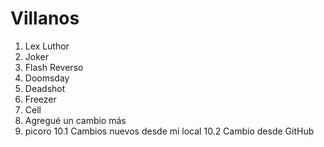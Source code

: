 
# Villanos

1. Lex Luthor
2. Joker
3. Flash Reverso
4. Doomsday
5. Deadshot
6. Freezer
7. Cell
8. Agregué un cambio más
9. picoro
10.1 Cambios nuevos desde mi local
10.2 Cambio desde GitHub
